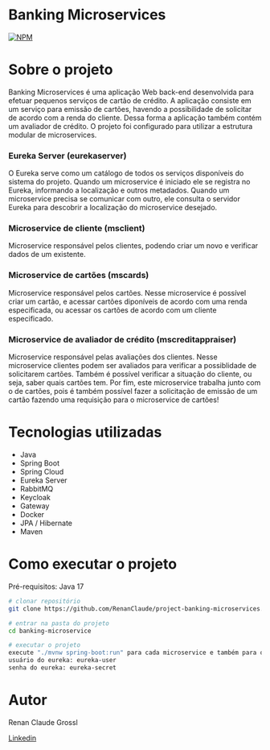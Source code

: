 # Banking Microservices
[![NPM](https://img.shields.io/npm/l/react)](https://github.com/RenanClaude/project-banking-microservices/blob/main/LICENSE) 

# Sobre o projeto

Banking Microservices é uma aplicação Web back-end desenvolvida para efetuar pequenos serviços de cartão de crédito.
A aplicação consiste em um serviço para emissão de cartões, havendo a possibilidade de solicitar de acordo com a renda do cliente. Dessa forma a aplicação também contém um avaliador de crédito. 
O projeto foi configurado para utilizar a estrutura modular de microservices.

### Eureka Server (eurekaserver)
O Eureka serve como um catálogo de todos os serviços disponíveis do sistema do projeto. Quando um microservice é iniciado ele se registra no Eureka, informando a localização e outros metadados.
Quando um microservice precisa se comunicar com outro, ele consulta o servidor Eureka para descobrir a localização do microservice desejado.

### Microservice de cliente (msclient)
Microservice responsável pelos clientes, podendo criar um novo e verificar dados de um existente.

### Microservice de cartões (mscards)
Microservice responsável pelos cartões. Nesse microservice é possível criar um cartão, e acessar cartões diponíveis de acordo com uma renda especificada, ou acessar os cartões de acordo com um cliente especificado.

### Microservice de avaliador de crédito (mscreditappraiser)
Microservice responsável pelas avaliações dos clientes.
Nesse microservice clientes podem ser avaliados para verificar a possiblidade de solicitarem cartões.
Também é possível verificar a situação do cliente, ou seja, saber quais cartões tem. Por fim, este microservice trabalha junto com o de cartões,
pois é também possível fazer a solicitação de emissão de um cartão fazendo uma requisição para o microservice de cartões!

# Tecnologias utilizadas
- Java
- Spring Boot
- Spring Cloud
- Eureka Server
- RabbitMQ
- Keycloak
- Gateway
- Docker
- JPA / Hibernate
- Maven

# Como executar o projeto
Pré-requisitos: Java 17

```bash
# clonar repositório
git clone https://github.com/RenanClaude/project-banking-microservices.git

# entrar na pasta do projeto
cd banking-microservice

# executar o projeto
execute "./mvnw spring-boot:run" para cada microservice e também para o Eureka e Gateway
usuário do eureka: eureka-user
senha do eureka: eureka-secret
```

# Autor

Renan Claude Grossl

[Linkedin](https://www.linkedin.com/in/renan-claude-dev/)
